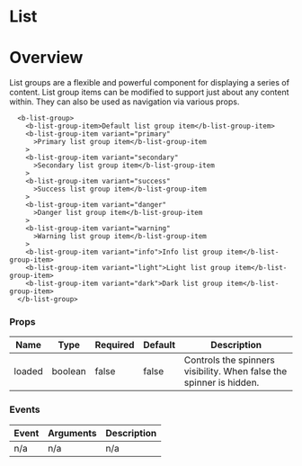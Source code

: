 # List

# Overview

List groups are a flexible and powerful component for displaying a series of content. List group items can be modified to support just about any content within. They can also be used as navigation via various props.

```
  <b-list-group>
    <b-list-group-item>Default list group item</b-list-group-item>
    <b-list-group-item variant="primary"
      >Primary list group item</b-list-group-item
    >
    <b-list-group-item variant="secondary"
      >Secondary list group item</b-list-group-item
    >
    <b-list-group-item variant="success"
      >Success list group item</b-list-group-item
    >
    <b-list-group-item variant="danger"
      >Danger list group item</b-list-group-item
    >
    <b-list-group-item variant="warning"
      >Warning list group item</b-list-group-item
    >
    <b-list-group-item variant="info">Info list group item</b-list-group-item>
    <b-list-group-item variant="light">Light list group item</b-list-group-item>
    <b-list-group-item variant="dark">Dark list group item</b-list-group-item>
  </b-list-group>
```
### Props

| Name | Type  |Required  | Default | Description |
|-|-|-|-|-|
|loaded  |boolean  | false | false | Controls the spinners visibility. When false the spinner is hidden. |


### Events

| Event | Arguments  | Description |
|-|-|-|
| n/a  | n/a  | n/a | 